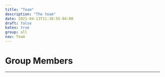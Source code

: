 ```yaml
---
title: "Team"
description: "The team"
date: 2021-04-13T11:38:55-04:00
draft: false
katex: true
group: all 
nav: Team
---
```


# Group Members
-----

